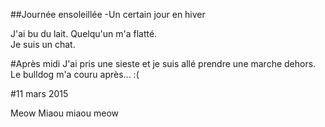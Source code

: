 ##Journée ensoleillée
-Un certain jour en hiver

J'ai bu du lait. Quelqu'un m'a flatté.  
Je suis un chat.

#Après midi
J'ai pris une sieste et je suis allé prendre une marche dehors. Le bulldog m'a couru après... :(

#11 mars 2015

Meow Miaou miaou meow
